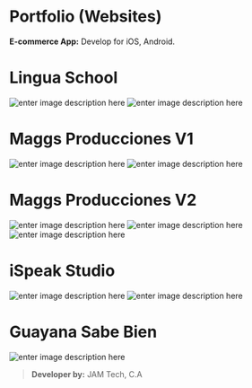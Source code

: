 # Portfolio (Websites)

**E-commerce App:** Develop for iOS, Android.


# Lingua School

![enter image description here](http://jamtechcorp.com/wp-content/uploads/2016/07/LS-Home.jpg)
![enter image description here](http://jamtechcorp.com/wp-content/uploads/2016/07/LS-Visa-Requeriments.jpg)

# Maggs Producciones V1

![enter image description here](http://jamtechcorp.com/wp-content/uploads/2016/07/MP-Home.jpg)
![enter image description here](http://jamtechcorp.com/wp-content/uploads/2016/07/MP-Redes-Sociales.jpg)

# Maggs Producciones V2

![enter image description here](http://jamtechcorp.com/wp-content/uploads/2017/02/AM-Home.jpg)
![enter image description here](http://jamtechcorp.com/wp-content/uploads/2017/02/AM-Portafolio.jpg)
![enter image description here](http://jamtechcorp.com/wp-content/uploads/2017/02/AM-Servicios.jpg)

# iSpeak Studio

![enter image description here](http://jamtechcorp.com/wp-content/uploads/2016/07/SS-iSpeak-Home.jpg)
![enter image description here](http://jamtechcorp.com/wp-content/uploads/2016/07/SS-Ingles-para-adultos.jpg)

# Guayana Sabe Bien

![enter image description here](http://jamtechcorp.com/wp-content/uploads/2016/07/GSB-Noticias.jpg)
> **Developer by:** JAM Tech, C.A
